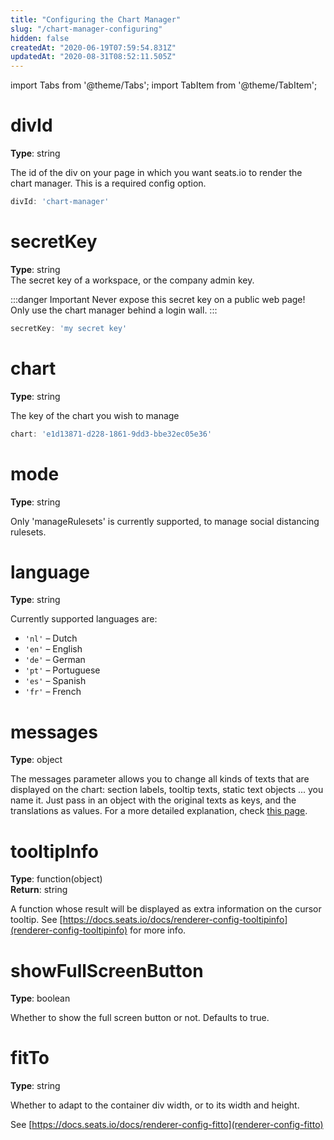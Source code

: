 ```yaml
---
title: "Configuring the Chart Manager"
slug: "/chart-manager-configuring"
hidden: false
createdAt: "2020-06-19T07:59:54.831Z"
updatedAt: "2020-08-31T08:52:11.505Z"
---
```


import Tabs from '@theme/Tabs';
import TabItem from '@theme/TabItem';

# divId
**Type**: string  

The id of the div on your page in which you want seats.io to render the chart manager. This is a required config option.

```javascript
divId: 'chart-manager'
```

# secretKey
**Type**: string  
The secret key of a workspace, or the company admin key.

:::danger Important
Never expose this secret key on a public web page! Only use the chart manager behind a login wall.
:::

```javascript
secretKey: 'my secret key'
```


# chart
**Type**: string  

The key of the chart you wish to manage

```javascript
chart: 'e1d13871-d228-1861-9dd3-bbe32ec05e36'
```

# mode
**Type**: string  

Only 'manageRulesets' is currently supported, to manage social distancing rulesets.

# language
**Type**: string  

Currently supported languages are:
- `'nl'` – Dutch
- `'en'` – English
- `'de'` – German
- `'pt'` – Portuguese
- `'es'` – Spanish
- `'fr'` – French

# messages
**Type**: object  

The messages parameter allows you to change all kinds of texts that are displayed on the chart: section labels, tooltip texts, static text objects ... you name it.
Just pass in an object with the original texts as keys, and the translations as values.
For a more detailed explanation, check [this page](http://support.seats.io/integrating-seats-io/multi-language-i18n-support).

# tooltipInfo
**Type**: function(object)  
**Return**: string

A function whose result will be displayed as extra information on the cursor tooltip.
See [https://docs.seats.io/docs/renderer-config-tooltipinfo](renderer-config-tooltipinfo) for more info.

# showFullScreenButton
**Type**: boolean  

Whether to show the full screen button or not. Defaults to true.

# fitTo
**Type**: string  

Whether to adapt to the container div width, or to its width and height.

See [https://docs.seats.io/docs/renderer-config-fitto](renderer-config-fitto)
